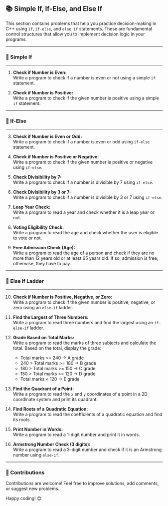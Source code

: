 ## 📚 Simple If, If-Else, and Else If

This section contains problems that help you practice decision-making in C++ using `if`, `if-else`, and `else if` statements. These are fundamental control structures that allow you to implement decision logic in your programs.

---

### 🚀 Simple If

---

1. **Check if Number is Even:**  
   Write a program to check if a number is even or not using a simple `if` statement.

2. **Check if Number is Positive:**  
   Write a program to check if the given number is positive using a simple `if` statement.

---

### 🚀 If-Else

---

3. **Check if Number is Even or Odd:**  
   Write a program to check if a number is even or odd using `if-else` statement.

4. **Check if Number is Positive or Negative:**  
   Write a program to check if the given number is positive or negative using `if-else`.

5. **Check Divisibility by 7:**  
   Write a program to check if a number is divisible by 7 using `if-else`.

6. **Check Divisibility by 3 or 7:**  
   Write a program to check if a number is divisible by 3 or 7 using `if-else`.

7. **Leap Year Check:**  
   Write a program to read a year and check whether it is a leap year or not.

8. **Voting Eligibility Check:**  
   Write a program to read the age and check whether the user is eligible to vote or not.

9. **Free Admission Check (Age):**  
   Write a program to read the age of a person and check if they are no more than 12 years old or at least 65 years old. If so, admission is free; otherwise, they have to pay.

---

### 🚀 Else If Ladder

---

10. **Check if Number is Positive, Negative, or Zero:**  
    Write a program to check if the given number is positive, negative, or zero using an `else-if` ladder.

11. **Find the Largest of Three Numbers:**  
    Write a program to read three numbers and find the largest using an `if-else-if` ladder.

12. **Grade Based on Total Marks:**  
    Write a program to read the marks of three subjects and calculate the total. Based on the total, display the grade:
    - Total marks >= 240 → A grade  
    - 240 > Total marks >= 180 → B grade  
    - 180 > Total marks >= 150 → C grade  
    - 150 > Total marks >= 120 → D grade  
    - Total marks < 120 → E grade

13. **Find the Quadrant of a Point:**  
    Write a program to read the `x` and `y` coordinates of a point in a 2D coordinate system and print its quadrant.

14. **Find Roots of a Quadratic Equation:**  
    Write a program to read the coefficients of a quadratic equation and find its roots.

15. **Print Number in Words:**  
    Write a program to read a 1-digit number and print it in words.

16. **Armstrong Number Check (3 digits):**  
    Write a program to read a 3-digit number and check if it is an Armstrong number using `else-if`.

---

### 🤝 Contributions

Contributions are welcome! Feel free to improve solutions, add comments, or suggest new problems.

Happy coding! 😊
